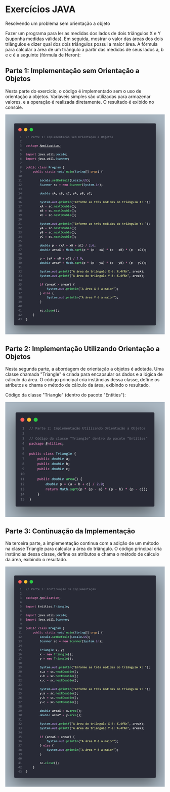 
# Exercícios JAVA

Resolvendo um problema sem 
orientação a objeto

Fazer um programa para ler as medidas dos lados de dois triângulos X e Y (suponha medidas
válidas). Em seguida, mostrar o valor das áreas dos dois triângulos e dizer qual dos dois triângulos
possui a maior área.
A fórmula para calcular a área de um triângulo a partir das medidas de seus lados a, b e c é a
seguinte (fórmula de Heron):

## Parte 1: Implementação sem Orientação a Objetos
Nesta parte do exercício, o código é implementado sem o uso de orientação a objetos. Variáveis simples são utilizadas para armazenar valores, e a operação é realizada diretamente. O resultado é exibido no console.

![App Screenshot](https://github.com/Gabriel1Pinheiro/JavaEx_1/blob/master/codeSnap/Parte_1.png)


## Parte 2: Implementação Utilizando Orientação a Objetos

Nesta segunda parte, a abordagem de orientação a objetos é adotada. Uma classe chamada "Triangle" é criada para encapsular os dados e a lógica de cálculo da área. O código principal cria instâncias dessa classe, define os atributos e chama o método de cálculo da área, exibindo o resultado.

Código da classe "Triangle" (dentro do pacote "Entities"):

![App Screenshot](https://github.com/Gabriel1Pinheiro/JavaEx_1/blob/master/codeSnap/Parte_2.png)

## Parte 3: Continuação da Implementação

Na terceira parte, a implementação continua com a adição de um método na classe Triangle para calcular a área do triângulo. O código principal cria instâncias dessa classe, define os atributos e chama o método de cálculo da área, exibindo o resultado.

![App Screenshot](https://github.com/Gabriel1Pinheiro/JavaEx_1/blob/master/codeSnap/Parte_3.png)



